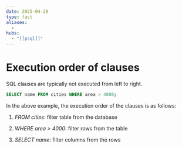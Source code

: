 ```yaml
---
date: 2025-04-20
type: fact
aliases:
  -
hubs:
  - "[[psql]]"
---
```


# Execution order of clauses

SQL clauses are typically not executed from left to right.

```sql
SELECT name FROM cities WHERE area > 4000;
```
In the above example, the execution order of the clauses is as follows:

1. *FROM cities*: filter table from the database

2. *WHERE area > 4000*: filter rows from the table

3. *SELECT name*: filter columns from the rows
